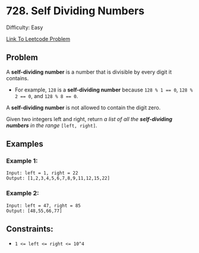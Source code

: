 # 728. Self Dividing Numbers
Difficulty: Easy

[Link To Leetcode Problem](https://leetcode.com/problems/self-dividing-numbers/)

## Problem
A **self-dividing number** is a number that is divisible by every digit it contains.

- For example, `128` is a **self-dividing number** because `128 % 1 == 0`, `128 % 2 == 0`, and `128 % 8 == 0`.

A **self-dividing number** is not allowed to contain the digit zero.

Given two integers left and right, return *a list of all the **self-dividing numbers** in the range* `[left, right]`.

## Examples
### Example 1:
```
Input: left = 1, right = 22
Output: [1,2,3,4,5,6,7,8,9,11,12,15,22]
```
### Example 2:
```
Input: left = 47, right = 85
Output: [48,55,66,77]
```

## Constraints:
- `1 <= left <= right <= 10^4`